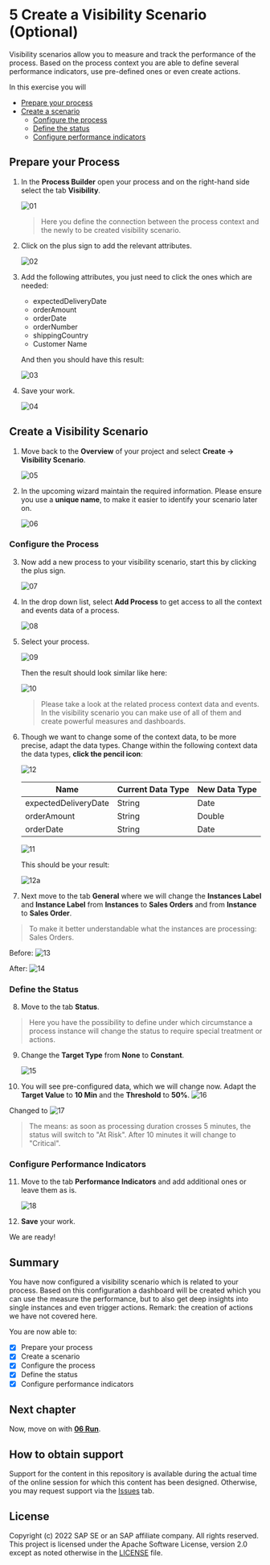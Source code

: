 # 5 Create a Visibility Scenario (Optional)

Visibility scenarios allow you to measure and track the performance of the process. Based on the process context you are able to define several performance indicators, use pre-defined ones or even create actions.

In this exercise you will
- [Prepare your process](#section1)
- [Create a scenario](#section2)
    - [Configure the process](#section3)
    - [Define the status](#section4)
    - [Configure performance indicators](#section5)

## Prepare your Process<a name="section1"></a>
1. In the **Process Builder** open your process and on the right-hand side select the tab **Visibility**.

    ![01](./images/01_VisibilityTab.png)

    > Here you define the connection between the process context and the newly to be created visibility scenario.

2. Click on the plus sign to add the relevant attributes.

    ![02](./images/02_AddAttributes.png)

3. Add the following attributes, you just need to click the ones which are needed:

    - expectedDeliveryDate
    - orderAmount
    - orderDate
    - orderNumber
    - shippingCountry
    - Customer Name
    
    And then you should have this result:
    
    ![03](./images/03_AttributesAdded.png)
    
4. Save your work.

    ![04](./images/04_Save.png)
    
    
## Create a Visibility Scenario<a name="section2"></a>
1. Move back to the **Overview** of your project and select **Create -> Visibility Scenario**.

    ![05](./images/05_CreateVisbilityScenario.png)
    
2. In the upcoming wizard maintain the required information. Please ensure you use a **unique name**, to make it easier to identify your scenario later on.    

    ![06](./images/06_CreateVisibilityScenarioWizard.png)
    
### Configure the Process<a name="section3"></a>
3. Now add a new process to your visibility scenario, start this by clicking the plus sign.

    ![07](./images/07_AddProcess.png)
    
4. In the drop down list, select **Add Process** to get access to all the context and events data of a process.

    ![08](./images/08_AddProcessDropDown.png)
    
5. Select your process.

    ![09](./images/09_SelectProcess.png)
    
    Then the result should look similar like here:
    
    ![10](./images/10_ProcessImported.png)
    
    >Please take a look at the related process context data and events. In the visibility scenario you can make use of all of them and create powerful measures and dashboards.
    
6. Though we want to change some of the context data, to be more precise, adapt the data types. Change within the following context data the data types, **click the pencil icon**:

    ![12](./images/12_DataTypesChanged.png)
    
    | Name     | Current Data Type | New Data Type |
    | ----------- | ----------- | -------- |
    | expectedDeliveryDate      | String      | Date
    | orderAmount   | String        | Double
    | orderDate   | String        | Date
    
    ![11](./images/11_ChangeDataType.png)    

    This should be your result:
    
    ![12a](./images/12a_DataTypesChanged.png)  
    
7. Next move to the tab **General** where we will change the **Instances Label** and **Instance Label** from **Instances** to **Sales Orders** and from **Instance** to **Sales Order**.
> To make it better understandable what the instances are processing: Sales Orders.

   Before:
   ![13](./images/13_ChangeLabels.png)  
   
   After:
   ![14](./images/14_ChangedLabels.png)  
   

### Define the Status<a name="section4"></a>

8. Move to the tab **Status**.
> Here you have the possibility to define under which circumstance a process instance will change the status to require special treatment or actions.

9. Change the **Target Type** from **None** to **Constant**.

    ![15](./images/15_AdaptStatus.png) 
    
10. You will see pre-configured data, which we will change now. Adapt the **Target Value** to **10 Min** and the **Threshold** to **50%**.
   ![16](./images/16_Constant.png) 
   
   Changed to
   ![17](./images/17_ConstantAdapted.png) 
   
   > The means: as soon as processing duration crosses 5 minutes, the status will switch to "At Risk". After 10 minutes it will change to "Critical".

### Configure Performance Indicators<a name="section5"></a>

11. Move to the tab **Performance Indicators** and add additional ones or leave them as is.

    ![18](./images/18_PerfomanceIndicators.png) 
    
12. **Save** your work.

We are ready!

## Summary 

You have now configured a visibility scenario which is related to your process. Based on this configuration a dashboard will be created which you can use the measure the performance, but to also get deep insights into single instances and even trigger actions. Remark: the creation of actions we have not covered here.

You are now able to:
- [x] Prepare your process
- [x] Create a scenario
- [x] Configure the process
- [x] Define the status
- [x] Configure performance indicators

## Next chapter

Now, move on with **[06 Run](https://github.com/SAP-samples/process-automation-enablement/tree/main/Workshops/Workshop%20A%20-%20short/6%20Run)**.


## How to obtain support <a name="support"></a>

Support for the content in this repository is available during the actual time of the online session for which this content has been designed. Otherwise, you may request support via the [Issues](https://github.com/SAP-samples/process-automation-enablement/issues) tab.

## License <a name="license"></a>

Copyright (c) 2022 SAP SE or an SAP affiliate company. All rights reserved. This project is licensed under the Apache Software License, version 2.0 except as noted otherwise in the [LICENSE](../LICENSES/Apache-2.0.txt) file.

